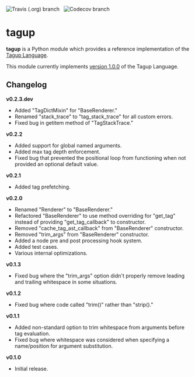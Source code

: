 ![Travis (.org) branch](https://img.shields.io/travis/Foxbud/tagup/master?label=master&style=flat-square)
&nbsp;
![Codecov branch](https://img.shields.io/codecov/c/github/Foxbud/tagup/master?style=flat-square)

# tagup

**tagup** is a Python module which provides a reference implementation of the [Tagup Language](https://fairburn.dev/tagup/).

This module currently implements [version 1.0.0](https://fairburn.dev/tagup/1.0.0/) of the Tagup Language.

## Changelog

**v0.2.3.dev**

- Added "TagDictMixin" for "BaseRenderer."
- Renamed "stack_trace" to "tag_stack_trace" for all custom errors.
- Fixed bug in getitem method of "TagStackTrace."

**v0.2.2**

- Added support for global named arguments.
- Added max tag depth enforcement.
- Fixed bug that prevented the positional loop from functioning when not provided an optional default value.

**v0.2.1**

- Added tag prefetching.

**v0.2.0**

- Renamed "Renderer" to "BaseRenderer."
- Refactored "BaseRenderer" to use method overriding for "get_tag" instead of providing "get_tag_callback" to constructor.
- Removed "cache_tag_ast_callback" from "BaseRenderer" constructor.
- Removed "trim_args" from "BaseRenderer" constructor.
- Added a node pre and post processing hook system.
- Added test cases.
- Various internal optimizations.

**v0.1.3**

- Fixed bug where the "trim_args" option didn't properly remove leading and trailing whitespace in some situations.

**v0.1.2**

- Fixed bug where code called "trim()" rather than "strip()."

**v0.1.1**

- Added non-standard option to trim whitespace from arguments before tag evaluation.
- Fixed bug where whitespace was considered when specifying a name/position for argument substitution.

**v0.1.0**

- Initial release.
